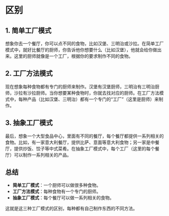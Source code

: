 # 区别

## 1. 简单工厂模式

想象你去一个餐厅，你可以点不同的食物，比如汉堡、三明治或沙拉。在简单工厂模式中，就好比餐厅的厨师，你告诉他你想要什么（比如汉堡），他就会给你做出来。这里的厨师就像是一个工厂，根据你的要求制作不同的食物。

## 2. 工厂方法模式

现在想象每种食物都有专门的厨师来制作。汉堡有汉堡厨师，三明治有三明治厨师，沙拉有沙拉厨师。当你想要某种食物时，你就去找对应的厨师。在工厂方法模式中，每种产品（比如汉堡、三明治）都有一个专门的“工厂”（这里是厨师）来制作。

## 3. 抽象工厂模式

最后，想象一个大型食品中心，里面有不同的餐厅，每个餐厅都提供一系列相关的食物。比如，有一家意大利餐厅，提供比萨、意面等意大利食物；另一家是中餐厅，提供炒饭、饺子等中式菜肴。在抽象工厂模式中，每个工厂（这里的每个餐厅）可以制作一系列相关的产品。

## 总结

- **简单工厂模式**：一个厨师可以做很多种食物。
- **工厂方法模式**：每种食物有一个专门的厨师。
- **抽象工厂模式**：每个餐厅可以做一系列相关的食物。

这就是这三种工厂模式的区别，每种都有自己制作东西的不同方法。
